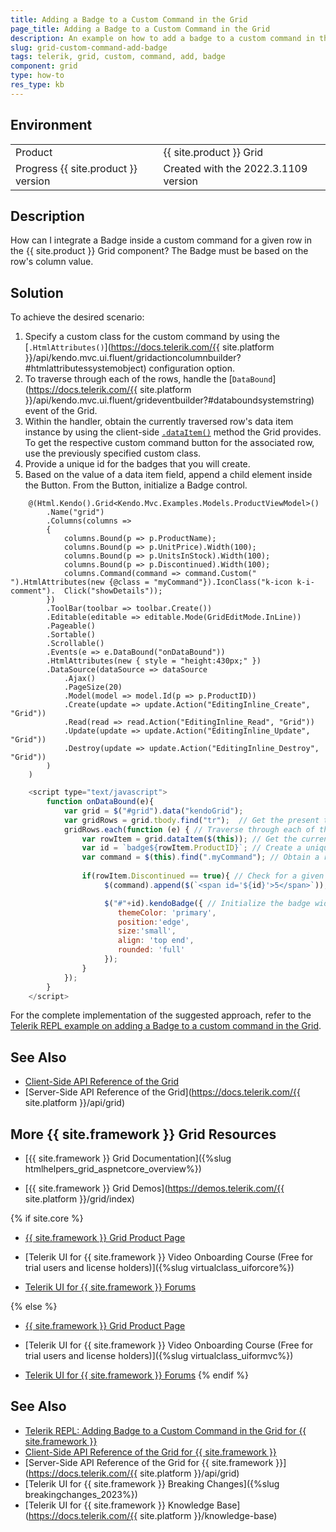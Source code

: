 ```yaml
---
title: Adding a Badge to a Custom Command in the Grid
page_title: Adding a Badge to a Custom Command in the Grid
description: An example on how to add a badge to a custom command in the {{ site.product }} Grid.
slug: grid-custom-command-add-badge
tags: telerik, grid, custom, command, add, badge
component: grid
type: how-to
res_type: kb
---
```


## Environment

<table>
 <tr>
  <td>Product</td>
  <td>{{ site.product }} Grid</td>
 </tr>
 <tr>
  <td>Progress {{ site.product }} version</td>
  <td>Created with the 2022.3.1109 version</td>
 </tr>
</table>

## Description

How can I integrate a Badge inside a custom command for a given row in the {{ site.product }} Grid component? The Badge must be based on the row's column value.


## Solution

To achieve the desired scenario:

1. Specify a custom class for the custom command by using the [`.HtmlAttributes()`](https://docs.telerik.com/{{ site.platform }}/api/kendo.mvc.ui.fluent/gridactioncolumnbuilder?#htmlattributessystemobject) configuration option.
1. To traverse through each of the rows, handle the [`DataBound`](https://docs.telerik.com/{{ site.platform }}/api/kendo.mvc.ui.fluent/grideventbuilder?#databoundsystemstring) event of the Grid.
1. Within the handler, obtain the currently traversed row's data item instance by using the client-side [`.dataItem()`](https://docs.telerik.com/kendo-ui/api/javascript/ui/grid/methods/dataitem) method the Grid provides. To get the respective custom command button for the associated row, use the previously specified custom class.
1. Provide a unique id for the badges that you will create.
1. Based on the value of a data item field, append a child element inside the Button. From the Button, initialize a Badge control. 

```Index.cshtml
    @(Html.Kendo().Grid<Kendo.Mvc.Examples.Models.ProductViewModel>()
        .Name("grid")
        .Columns(columns =>
        {
            columns.Bound(p => p.ProductName);
            columns.Bound(p => p.UnitPrice).Width(100);
            columns.Bound(p => p.UnitsInStock).Width(100);
            columns.Bound(p => p.Discontinued).Width(100);
            columns.Command(command => command.Custom(" ").HtmlAttributes(new {@class = "myCommand"}).IconClass("k-icon k-i-comment").  Click("showDetails"));
        })
        .ToolBar(toolbar => toolbar.Create())
        .Editable(editable => editable.Mode(GridEditMode.InLine))
        .Pageable()
        .Sortable()
        .Scrollable()
        .Events(e => e.DataBound("onDataBound"))
        .HtmlAttributes(new { style = "height:430px;" })
        .DataSource(dataSource => dataSource
            .Ajax()
            .PageSize(20)
            .Model(model => model.Id(p => p.ProductID))
            .Create(update => update.Action("EditingInline_Create", "Grid"))
            .Read(read => read.Action("EditingInline_Read", "Grid"))
            .Update(update => update.Action("EditingInline_Update", "Grid"))
            .Destroy(update => update.Action("EditingInline_Destroy", "Grid"))
        )
    )
```
```Script.js
    <script type="text/javascript">
        function onDataBound(e){
            var grid = $("#grid").data("kendoGrid");
            var gridRows = grid.tbody.find("tr");  // Get the present table rows from the Grid.
            gridRows.each(function (e) { // Traverse through each of the Grid rows.
                var rowItem = grid.dataItem($(this)); // Get the current data item instance.
                var id = `badge${rowItem.ProductID}`; // Create a unique id for the badge that will be created.
                var command = $(this).find(".myCommand"); // Obtain a reference of the custom command button for the respective row.
                
                if(rowItem.Discontinued == true){ // Check for a given field's value.
                     $(command).append($(`<span id='${id}'>5</span>`)); // Append a child element.

                     $("#"+id).kendoBadge({ // Initialize the badge widget to the previously appended child while passing the unique id.
                        themeColor: 'primary',
                        position:'edge',
                        size:'small',
                        align: 'top end',
                        rounded: 'full'
                     });
                }
            });
        }
    </script>
```

For the complete implementation of the suggested approach, refer to the [Telerik REPL example on adding a Badge to a custom command in the Grid](https://netcorerepl.telerik.com/cGlQvqvR164D3E7V21).

## See Also

* [Client-Side API Reference of the Grid](https://docs.telerik.com/kendo-ui/api/javascript/ui/grid)
* [Server-Side API Reference of the Grid](https://docs.telerik.com/{{ site.platform }}/api/grid)


## More {{ site.framework }} Grid Resources

* [{{ site.framework }} Grid Documentation]({%slug htmlhelpers_grid_aspnetcore_overview%})

* [{{ site.framework }} Grid Demos](https://demos.telerik.com/{{ site.platform }}/grid/index)

{% if site.core %}
* [{{ site.framework }} Grid Product Page](https://www.telerik.com/aspnet-core-ui/grid)

* [Telerik UI for {{ site.framework }} Video Onboarding Course (Free for trial users and license holders)]({%slug virtualclass_uiforcore%})

* [Telerik UI for {{ site.framework }} Forums](https://www.telerik.com/forums/aspnet-core-ui)

{% else %}
* [{{ site.framework }} Grid Product Page](https://www.telerik.com/aspnet-mvc/grid)

* [Telerik UI for {{ site.framework }} Video Onboarding Course (Free for trial users and license holders)]({%slug virtualclass_uiformvc%})

* [Telerik UI for {{ site.framework }} Forums](https://www.telerik.com/forums/aspnet-mvc)
{% endif %}

## See Also

* [Telerik REPL: Adding Badge to a Custom Command in the Grid for {{ site.framework }}](https://netcorerepl.telerik.com/cGlQvqvR164D3E7V21)
* [Client-Side API Reference of the Grid for {{ site.framework }}](https://docs.telerik.com/kendo-ui/api/javascript/ui/grid)
* [Server-Side API Reference of the Grid for {{ site.framework }}](https://docs.telerik.com/{{ site.platform }}/api/grid)
* [Telerik UI for {{ site.framework }} Breaking Changes]({%slug breakingchanges_2023%})
* [Telerik UI for {{ site.framework }} Knowledge Base](https://docs.telerik.com/{{ site.platform }}/knowledge-base)

